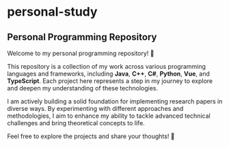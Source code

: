 # personal-study

## **Personal Programming Repository**

Welcome to my personal programming repository! 🌟 

This repository is a collection of my work across various programming languages and frameworks, including **Java**, **C++**, **C#**, **Python**, **Vue**, and **TypeScript**. Each project here represents a step in my journey to explore and deepen my understanding of these technologies.

I am actively building a solid foundation for implementing research papers in diverse ways. By experimenting with different approaches and methodologies, I aim to enhance my ability to tackle advanced technical challenges and bring theoretical concepts to life.

Feel free to explore the projects and share your thoughts! 🚀
